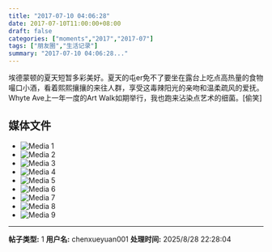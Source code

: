 ```yaml
---
title: "2017-07-10 04:06:28"
date: 2017-07-10T11:00:00+08:00
draft: false
categories: ["moments","2017","2017-07"]
tags: ["朋友圈","生活记录"]
summary: "2017-07-10 04:06:28..."
---
```


埃德蒙顿的夏天短暂多彩美好。夏天的屯er免不了要坐在露台上吃点高热量的食物嘬口小酒，看着熙熙攘攘的来往人群，享受这毒辣阳光的亲吻和温柔疏风的爱抚。Whyte Ave上一年一度的Art Walk如期举行，我也跑来沾染点艺术的细菌。[偷笑]

## 媒体文件

- ![Media 1](/Moments/photos/2017-07-10/201707100406280.jpg)
- ![Media 2](/Moments/photos/2017-07-10/201707100406281.jpg)
- ![Media 3](/Moments/photos/2017-07-10/201707100406282.jpg)
- ![Media 4](/Moments/photos/2017-07-10/201707100406283.jpg)
- ![Media 5](/Moments/photos/2017-07-10/201707100406284.jpg)
- ![Media 6](/Moments/photos/2017-07-10/201707100406285.jpg)
- ![Media 7](/Moments/photos/2017-07-10/201707100406286.jpg)
- ![Media 8](/Moments/photos/2017-07-10/201707100406287.jpg)
- ![Media 9](/Moments/photos/2017-07-10/201707100406288.jpg)

---

**帖子类型:** 1
**用户名:** chenxueyuan001
**处理时间:** 2025/8/28 22:28:04